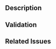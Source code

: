 ## Description

<!-- Write a brief description of the changes introduced by this PR -->

## Validation

<!-- How do you know this is working? What should a reviewer look for? Provide a
screenshot if your change is visual.-->

## Related Issues

<!--
  Link to the issue that is fixed by this PR (if there is one)
  e.g. Fixes 1, Addresses 1, Related to 1, etc.
-->